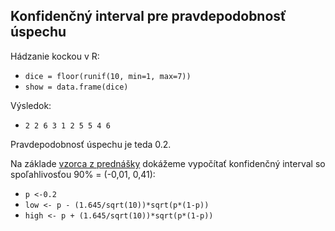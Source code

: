 ## Konfidenčný interval pre pravdepodobnosť úspechu <br />

Hádzanie kockou v R: <br />
+ `dice = floor(runif(10, min=1, max=7))` <br />
+ `show = data.frame(dice)` <br />

Výsledok:
+ `2 2 6 3 1 2 5 5 4 6 `<br />

Pravdepodobnosť úspechu je teda 0.2.

Na základe [vzorca z prednášky](https://www.youtube.com/watch?v=C1sH4UVuYuk) dokážeme vypočítať konfidenčný interval so spoľahlivosťou 90% = (-0,01, 0,41):

+ `p <-0.2`
+ `low <- p - (1.645/sqrt(10))*sqrt(p*(1-p))`
+ `high <- p + (1.645/sqrt(10))*sqrt(p*(1-p))`

